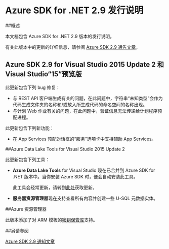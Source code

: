 <properties 
   pageTitle="Azure SDK for .NET 2.9 发行说明" 
   description="Azure SDK for .NET 2.9 发行说明" 
   services="app-service\web" 
   documentationCenter=".net" 
   authors="Juliako" 
   manager="erikre" 
   editor=""/>

<tags
   ms.service="app-service"
   ms.devlang="multiple"
   ms.topic="article"
   ms.tgt_pltfrm="na"
   ms.workload="integration" 
   ms.date="10/10/2016" 
   wacn.date="11/21/2016"
   ms.author="juliako"/>


# Azure SDK for .NET 2.9 发行说明

##概述

本文档包含 Azure SDK for .NET 2.9 版本的发行说明。

有关此版本中的更新的详细信息，请参阅 [Azure SDK 2.9 通告文章](https://azure.microsoft.com/blog/announcing-visual-studio-azure-tools-and-sdk-2-9/)。

## Azure SDK 2.9 for Visual Studio 2015 Update 2 和 Visual Studio“15”预览版
 
此更新包含下列 bug 修复：

- 与 REST API 客户端生成有关的问题，在此问题中，字符串“未知类型”会作为代码生成文件夹的名称和/或放入所生成代码的命名空间的名称出现。
- 与计划 Web 作业有关的问题，在此问题中，验证信息无法传递给计划程序预配进程。

此更新包含下列新功能：

- 在 App Services 预配对话框的“服务”选项卡中支持辅助 App Services。 

##Azure Data Lake Tools for Visual Studio 2015 Update 2
 
此更新包含下列工具：

- **Azure Data Lake Tools** for Visual Studio 现在已合并到 Azure SDK for .NET 版本中。当你安装 Azure SDK 时，便会自动安装此工具。 

	此工具会经常更新，请转到[此处](http://aka.ms/datalaketool)获取更新。

- **服务器资源管理器**现在支持查看所有内容并创建一些 U-SQL 元数据实体。

##Azure 资源管理器 

此版本添加了对 ARM 模板的[密钥保管库](/documentation/articles/resource-manager-keyvault-parameter/)支持。

##另请参阅

[Azure SDK 2.9 通知文章](https://azure.microsoft.com/blog/announcing-visual-studio-azure-tools-and-sdk-2-9/)

<!---HONumber=Mooncake_0509_2016-->